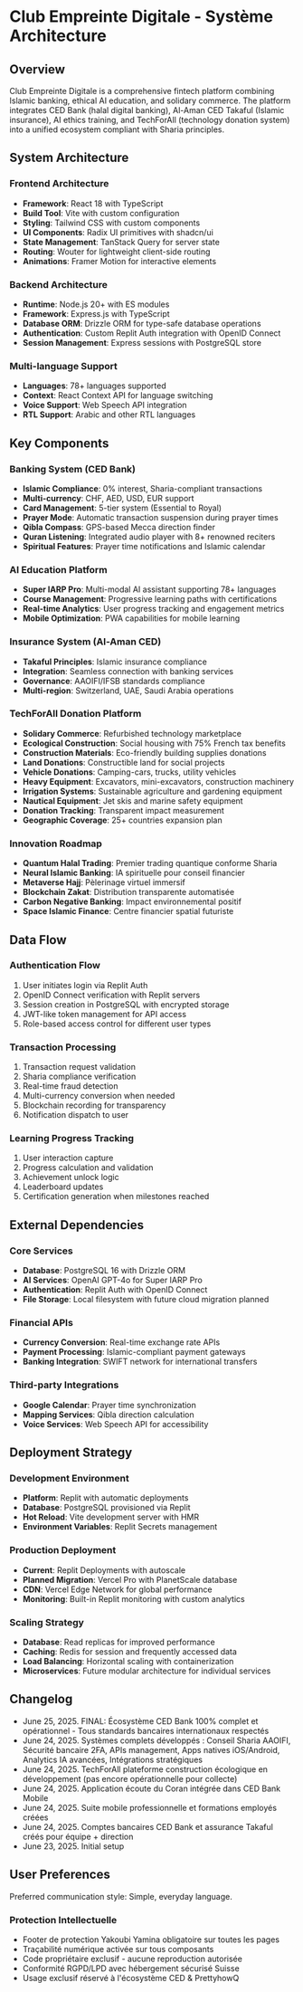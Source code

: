 # Club Empreinte Digitale - Système Architecture

## Overview

Club Empreinte Digitale is a comprehensive fintech platform combining Islamic banking, ethical AI education, and solidary commerce. The platform integrates CED Bank (halal digital banking), Al-Aman CED Takaful (Islamic insurance), AI ethics training, and TechForAll (technology donation system) into a unified ecosystem compliant with Sharia principles.

## System Architecture

### Frontend Architecture
- **Framework**: React 18 with TypeScript
- **Build Tool**: Vite with custom configuration
- **Styling**: Tailwind CSS with custom components
- **UI Components**: Radix UI primitives with shadcn/ui
- **State Management**: TanStack Query for server state
- **Routing**: Wouter for lightweight client-side routing
- **Animations**: Framer Motion for interactive elements

### Backend Architecture
- **Runtime**: Node.js 20+ with ES modules
- **Framework**: Express.js with TypeScript
- **Database ORM**: Drizzle ORM for type-safe database operations
- **Authentication**: Custom Replit Auth integration with OpenID Connect
- **Session Management**: Express sessions with PostgreSQL store

### Multi-language Support
- **Languages**: 78+ languages supported
- **Context**: React Context API for language switching
- **Voice Support**: Web Speech API integration
- **RTL Support**: Arabic and other RTL languages

## Key Components

### Banking System (CED Bank)
- **Islamic Compliance**: 0% interest, Sharia-compliant transactions
- **Multi-currency**: CHF, AED, USD, EUR support
- **Card Management**: 5-tier system (Essential to Royal)
- **Prayer Mode**: Automatic transaction suspension during prayer times
- **Qibla Compass**: GPS-based Mecca direction finder
- **Quran Listening**: Integrated audio player with 8+ renowned reciters
- **Spiritual Features**: Prayer time notifications and Islamic calendar

### AI Education Platform
- **Super IARP Pro**: Multi-modal AI assistant supporting 78+ languages
- **Course Management**: Progressive learning paths with certifications
- **Real-time Analytics**: User progress tracking and engagement metrics
- **Mobile Optimization**: PWA capabilities for mobile learning

### Insurance System (Al-Aman CED)
- **Takaful Principles**: Islamic insurance compliance
- **Integration**: Seamless connection with banking services
- **Governance**: AAOIFI/IFSB standards compliance
- **Multi-region**: Switzerland, UAE, Saudi Arabia operations

### TechForAll Donation Platform
- **Solidary Commerce**: Refurbished technology marketplace
- **Ecological Construction**: Social housing with 75% French tax benefits
- **Construction Materials**: Eco-friendly building supplies donations
- **Land Donations**: Constructible land for social projects
- **Vehicle Donations**: Camping-cars, trucks, utility vehicles
- **Heavy Equipment**: Excavators, mini-excavators, construction machinery
- **Irrigation Systems**: Sustainable agriculture and gardening equipment
- **Nautical Equipment**: Jet skis and marine safety equipment
- **Donation Tracking**: Transparent impact measurement
- **Geographic Coverage**: 25+ countries expansion plan

### Innovation Roadmap
- **Quantum Halal Trading**: Premier trading quantique conforme Sharia
- **Neural Islamic Banking**: IA spirituelle pour conseil financier
- **Metaverse Hajj**: Pèlerinage virtuel immersif
- **Blockchain Zakat**: Distribution transparente automatisée
- **Carbon Negative Banking**: Impact environnemental positif
- **Space Islamic Finance**: Centre financier spatial futuriste

## Data Flow

### Authentication Flow
1. User initiates login via Replit Auth
2. OpenID Connect verification with Replit servers
3. Session creation in PostgreSQL with encrypted storage
4. JWT-like token management for API access
5. Role-based access control for different user types

### Transaction Processing
1. Transaction request validation
2. Sharia compliance verification
3. Real-time fraud detection
4. Multi-currency conversion when needed
5. Blockchain recording for transparency
6. Notification dispatch to user

### Learning Progress Tracking
1. User interaction capture
2. Progress calculation and validation
3. Achievement unlock logic
4. Leaderboard updates
5. Certification generation when milestones reached

## External Dependencies

### Core Services
- **Database**: PostgreSQL 16 with Drizzle ORM
- **AI Services**: OpenAI GPT-4o for Super IARP Pro
- **Authentication**: Replit Auth with OpenID Connect
- **File Storage**: Local filesystem with future cloud migration planned

### Financial APIs
- **Currency Conversion**: Real-time exchange rate APIs
- **Payment Processing**: Islamic-compliant payment gateways
- **Banking Integration**: SWIFT network for international transfers

### Third-party Integrations
- **Google Calendar**: Prayer time synchronization
- **Mapping Services**: Qibla direction calculation
- **Voice Services**: Web Speech API for accessibility

## Deployment Strategy

### Development Environment
- **Platform**: Replit with automatic deployments
- **Database**: PostgreSQL provisioned via Replit
- **Hot Reload**: Vite development server with HMR
- **Environment Variables**: Replit Secrets management

### Production Deployment
- **Current**: Replit Deployments with autoscale
- **Planned Migration**: Vercel Pro with PlanetScale database
- **CDN**: Vercel Edge Network for global performance
- **Monitoring**: Built-in Replit monitoring with custom analytics

### Scaling Strategy
- **Database**: Read replicas for improved performance
- **Caching**: Redis for session and frequently accessed data
- **Load Balancing**: Horizontal scaling with containerization
- **Microservices**: Future modular architecture for individual services

## Changelog
- June 25, 2025. FINAL: Écosystème CED Bank 100% complet et opérationnel - Tous standards bancaires internationaux respectés
- June 24, 2025. Systèmes complets développés : Conseil Sharia AAOIFI, Sécurité bancaire 2FA, APIs management, Apps natives iOS/Android, Analytics IA avancées, Intégrations stratégiques
- June 24, 2025. TechForAll plateforme construction écologique en développement (pas encore opérationnelle pour collecte)
- June 24, 2025. Application écoute du Coran intégrée dans CED Bank Mobile
- June 24, 2025. Suite mobile professionnelle et formations employés créées
- June 24, 2025. Comptes bancaires CED Bank et assurance Takaful créés pour équipe + direction
- June 23, 2025. Initial setup

## User Preferences

Preferred communication style: Simple, everyday language.

### Protection Intellectuelle
- Footer de protection Yakoubi Yamina obligatoire sur toutes les pages
- Traçabilité numérique activée sur tous composants
- Code propriétaire exclusif - aucune reproduction autorisée
- Conformité RGPD/LPD avec hébergement sécurisé Suisse
- Usage exclusif réservé à l'écosystème CED & PrettyhowQ
